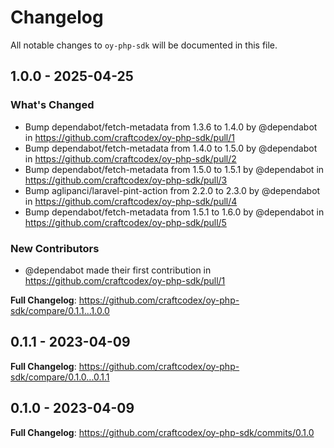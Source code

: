 # Changelog

All notable changes to `oy-php-sdk` will be documented in this file.

## 1.0.0 - 2025-04-25

### What's Changed

* Bump dependabot/fetch-metadata from 1.3.6 to 1.4.0 by @dependabot in https://github.com/craftcodex/oy-php-sdk/pull/1
* Bump dependabot/fetch-metadata from 1.4.0 to 1.5.0 by @dependabot in https://github.com/craftcodex/oy-php-sdk/pull/2
* Bump dependabot/fetch-metadata from 1.5.0 to 1.5.1 by @dependabot in https://github.com/craftcodex/oy-php-sdk/pull/3
* Bump aglipanci/laravel-pint-action from 2.2.0 to 2.3.0 by @dependabot in https://github.com/craftcodex/oy-php-sdk/pull/4
* Bump dependabot/fetch-metadata from 1.5.1 to 1.6.0 by @dependabot in https://github.com/craftcodex/oy-php-sdk/pull/5

### New Contributors

* @dependabot made their first contribution in https://github.com/craftcodex/oy-php-sdk/pull/1

**Full Changelog**: https://github.com/craftcodex/oy-php-sdk/compare/0.1.1...1.0.0

## 0.1.1 - 2023-04-09

**Full Changelog**: https://github.com/craftcodex/oy-php-sdk/compare/0.1.0...0.1.1

## 0.1.0 - 2023-04-09

**Full Changelog**: https://github.com/craftcodex/oy-php-sdk/commits/0.1.0

